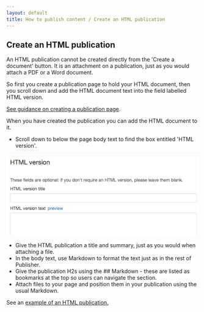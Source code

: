 ```yaml
---
layout: default
title: How to publish content / Create an HTML publication
---
```


## Create an HTML publication

An HTML publication cannot be created directly from the 'Create a document' button. It is an attachment on a publication, just as you would attach a PDF or a Word document. 

So first you create a publication page to hold your HTML document, then you scroll down and add the HTML document text into the field labelled HTML version.

[See guidance on creating a publication page](http://alphagov.github.io/inside-government-admin-guide/creating-documents/create-a-new-doc.html).

When you have created the publication you can add the HTML document to it.

* Scroll down to below the page body text to find the box entitled 'HTML version'.

![HTML publication](HTML-publication.png)

* Give the HTML publication a title and summary, just as you would when attaching a file.
* In the body text, use Markdown to format the text just as in the rest of Publisher.
* Give the publication H2s using the \#\# Markdown - these are listed as bookmarks at the top so users can navigate the section.
* Attach files to your page and position them in your publication using the usual Markdown.

See an [example of an HTML publication.](https://www.gov.uk/government/publications/immigration-statistics-january-to-march-2013)

